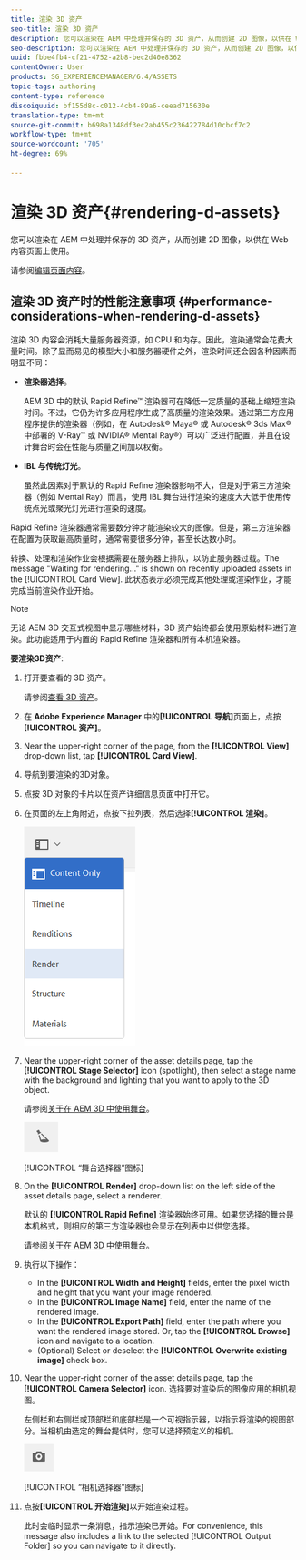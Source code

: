 ```yaml
---
title: 渲染 3D 资产
seo-title: 渲染 3D 资产
description: 您可以渲染在 AEM 中处理并保存的 3D 资产，从而创建 2D 图像，以供在 Web 内容页面上使用。
seo-description: 您可以渲染在 AEM 中处理并保存的 3D 资产，从而创建 2D 图像，以供在 Web 内容页面上使用。
uuid: fbbe4fb4-cf21-4752-a2b8-bec2d40e8362
contentOwner: User
products: SG_EXPERIENCEMANAGER/6.4/ASSETS
topic-tags: authoring
content-type: reference
discoiquuid: bf155d8c-c012-4cb4-89a6-ceead715630e
translation-type: tm+mt
source-git-commit: b698a1348df3ec2ab455c236422784d10cbcf7c2
workflow-type: tm+mt
source-wordcount: '705'
ht-degree: 69%

---
```



# 渲染 3D 资产{#rendering-d-assets}

您可以渲染在 AEM 中处理并保存的 3D 资产，从而创建 2D 图像，以供在 Web 内容页面上使用。

请参阅[编辑页面内容](/help/sites-authoring/qg-page-authoring.md#editing-your-page-content)。

## 渲染 3D 资产时的性能注意事项 {#performance-considerations-when-rendering-d-assets}

渲染 3D 内容会消耗大量服务器资源，如 CPU 和内存。因此，渲染通常会花费大量时间。除了显而易见的模型大小和服务器硬件之外，渲染时间还会因各种因素而明显不同：

* **渲染器选择**。

   AEM 3D 中的默认 Rapid Refine™ 渲染器可在降低一定质量的基础上缩短渲染时间。不过，它仍为许多应用程序生成了高质量的渲染效果。通过第三方应用程序提供的渲染器（例如，在 Autodesk® Maya® 或 Autodesk® 3ds Max® 中部署的 V-Ray™ 或 NVIDIA® Mental Ray®）可以广泛进行配置，并且在设计舞台时会在性能与质量之间加以权衡。

* **IBL 与传统灯光**。

   虽然此因素对于默认的 Rapid Refine 渲染器影响不大，但是对于第三方渲染器（例如 Mental Ray）而言，使用 IBL 舞台进行渲染的速度大大低于使用传统点光或聚光灯光进行渲染的速度。

Rapid Refine 渲染器通常需要数分钟才能渲染较大的图像。但是，第三方渲染器在配置为获取最高质量时，通常需要很多分钟，甚至长达数小时。

转换、处理和渲染作业会根据需要在服务器上排队，以防止服务器过载。The message &quot;Waiting for rendering...&quot; is shown on recently uploaded assets in the [!UICONTROL Card View]. 此状态表示必须完成其他处理或渲染作业，才能完成当前渲染作业开始。

>[!NOTE]
>
>无论 AEM 3D 交互式视图中显示哪些材料，3D 资产始终都会使用原始材料进行渲染。此功能适用于内置的 Rapid Refine 渲染器和所有本机渲染器。

**要渲染3D资产**:

1. 打开要查看的 3D 资产。

   请参阅[查看 3D 资产](/help/sites-classic-ui-authoring/classicui-view-3d-assets.md)。

1. 在 **Adobe Experience Manager** 中的&#x200B;**[!UICONTROL 导航]**&#x200B;页面上，点按&#x200B;**[!UICONTROL 资产]**。
1. Near the upper-right corner of the page, from the **[!UICONTROL View]** drop-down list, tap **[!UICONTROL Card View]**.
1. 导航到要渲染的3D对象。

1. 点按 3D 对象的卡片以在资产详细信息页面中打开它。
1. 在页面的左上角附近，点按下拉列表，然后选择&#x200B;**[!UICONTROL 渲染]**。

   ![chlimage_1-13](assets/chlimage_1-13.png)

1. Near the upper-right corner of the asset details page, tap the **[!UICONTROL Stage Selector]** icon (spotlight), then select a stage name with the background and lighting that you want to apply to the 3D object.

   请参阅[关于在 AEM 3D 中使用舞台](/help/sites-classic-ui-authoring/classicui-stages-aem3d.md)。

   ![chlimage_1-14](assets/chlimage_1-14.png)

   [!UICONTROL “舞台选择器”图标]

1. On the **[!UICONTROL Render]** drop-down list on the left side of the asset details page, select a renderer.

   默认的 **[!UICONTROL Rapid Refine]** 渲染器始终可用。如果您选择的舞台是本机格式，则相应的第三方渲染器也会显示在列表中以供您选择。

   请参阅[关于在 AEM 3D 中使用舞台](/help/sites-classic-ui-authoring/classicui-stages-aem3d.md)。

1. 执行以下操作：

   * In the **[!UICONTROL Width and Height]** fields, enter the pixel width and height that you want your image rendered.
   * In the **[!UICONTROL Image Name]** field, enter the name of the rendered image.
   * In the **[!UICONTROL Export Path]** field, enter the path where you want the rendered image stored. Or, tap the **[!UICONTROL Browse]** icon and navigate to a location.
   * (Optional) Select or deselect the **[!UICONTROL Overwrite existing image]** check box.

1. Near the upper-right corner of the asset details page, tap the **[!UICONTROL Camera Selector]** icon. 选择要对渲染后的图像应用的相机视图。

   左侧栏和右侧栏或顶部栏和底部栏是一个可视指示器，以指示将渲染的视图部分。当相机由选定的舞台提供时，您可以选择预定义的相机。

   ![chlimage_1-15](assets/chlimage_1-15.png)

   [!UICONTROL “相机选择器”图标]

1. 点按&#x200B;**[!UICONTROL 开始渲染]**&#x200B;以开始渲染过程。

   此时会临时显示一条消息，指示渲染已开始。For convenience, this message also includes a link to the selected [!UICONTROL Output Folder] so you can navigate to it directly.

